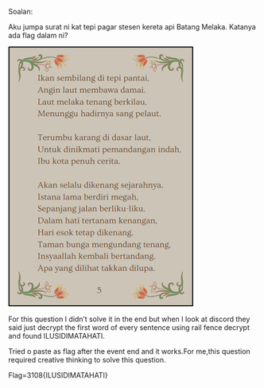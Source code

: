 Soalan:

Aku jumpa surat ni kat tepi pagar stesen kereta api Batang Melaka. Katanya ada flag dalam ni?

![pantun](../screenshots/carfirepantun.png)

For this question I didn’t solve it in the end but when I look at discord they said just decrypt the first word of every sentence using rail fence decrypt and found ILUSIDIMATAHATI.

Tried o paste as flag after the event end and it works.For me,this question required creative thinking to solve this question.

Flag=3108{ILUSIDIMATAHATI}
